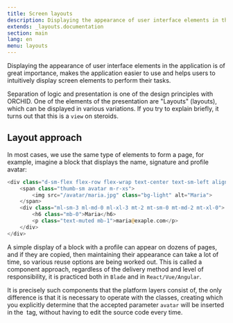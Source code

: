 ```yaml
---
title: Screen layouts
description: Displaying the appearance of user interface elements in the application is of great importance
extends: _layouts.documentation
section: main
lang: en
menu: layouts
---
```

Displaying the appearance of user interface elements in the application is of great importance, makes the application
easier to use and helps users to intuitively display screen elements to perform their tasks.

Separation of logic and presentation is one of the design principles with ORCHID.
One of the elements of the presentation are "Layouts" (layouts), which can be displayed in various variations.
If you try to explain briefly, it turns out that this is a `view` on steroids.

## Layout approach

In most cases, we use the same type of elements to form a page, for example, imagine a block that displays the name, signature and profile avatar:

```php
<div class="d-sm-flex flex-row flex-wrap text-center text-sm-left align-items-center">
	<span class="thumb-sm avatar m-r-xs">
        <img src="/avatar/maria.jpg" class="bg-light" alt="Maria">
    </span>
    <div class="ml-sm-3 ml-md-0 ml-xl-3 mt-2 mt-sm-0 mt-md-2 mt-xl-0">
        <h6 class="mb-0">Maria</h6>
        <p class="text-muted mb-1">maria@exaple.com</p>
    </div>
</div>
```

A simple display of a block with a profile can appear on dozens of pages, and if they are copied, then maintaining their appearance can take a lot of time, so various reuse options are being worked out. This is called a component approach, regardless of the delivery method and level of responsibility, it is practiced both in `Blade` and in `React/Vue/Angular`.

It is precisely such components that the platform layers consist of, the only difference is that it is necessary to operate with the classes, creating which you explicitly determine that the accepted parameter `avatar` will be inserted in the <img> tag, without having to edit the source code every time.


